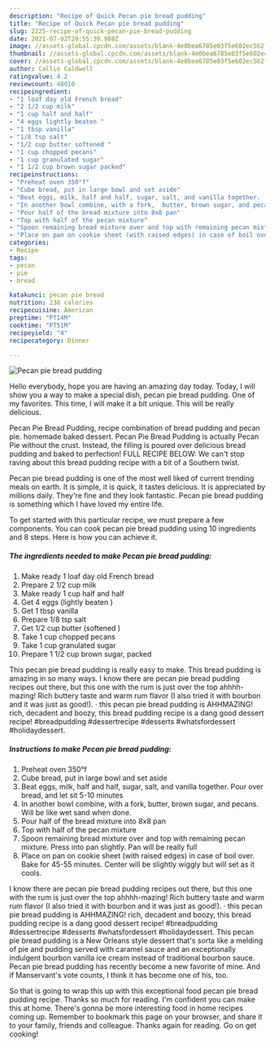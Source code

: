 ```yaml
---
description: "Recipe of Quick Pecan pie bread pudding"
title: "Recipe of Quick Pecan pie bread pudding"
slug: 2225-recipe-of-quick-pecan-pie-bread-pudding
date: 2021-07-02T20:55:39.988Z
image: //assets-global.cpcdn.com/assets/blank-4e0bea6785e03f5e602ec562f230caae08da540cada707380b4fe1bbebba43da.png
thumbnail: //assets-global.cpcdn.com/assets/blank-4e0bea6785e03f5e602ec562f230caae08da540cada707380b4fe1bbebba43da.png
cover: //assets-global.cpcdn.com/assets/blank-4e0bea6785e03f5e602ec562f230caae08da540cada707380b4fe1bbebba43da.png
author: Callie Caldwell
ratingvalue: 4.2
reviewcount: 48010
recipeingredient:
- "1 loaf day old French bread"
- "2 1/2 cup milk"
- "1 cup half and half"
- "4 eggs lightly beaten "
- "1 tbsp vanilla"
- "1/8 tsp salt"
- "1/2 cup butter softened "
- "1 cup chopped pecans"
- "1 cup granulated sugar"
- "1 1/2 cup brown sugar packed"
recipeinstructions:
- "Preheat oven 350°f"
- "Cube bread, put in large bowl and set aside"
- "Beat eggs, milk, half and half, sugar, salt, and vanilla together.  Pour over bread, and let sit 5-10 minutes"
- "In another bowl combine, with a fork,  butter, brown sugar, and pecans.  Will be like wet sand when done."
- "Pour half of the bread mixture into 8x8 pan"
- "Top with half of the pecan mixture"
- "Spoon remaining bread mixture over and top with remaining pecan mixture. Press into pan slightly.  Pan will be really full"
- "Place on pan on cookie sheet (with raised edges) in case of boil over. Bake for 45-55 minutes.  Center will be slightly wiggly but will set as it cools."
categories:
- Recipe
tags:
- pecan
- pie
- bread

katakunci: pecan pie bread 
nutrition: 238 calories
recipecuisine: American
preptime: "PT14M"
cooktime: "PT51M"
recipeyield: "4"
recipecategory: Dinner

---
```



![Pecan pie bread pudding](//assets-global.cpcdn.com/assets/blank-4e0bea6785e03f5e602ec562f230caae08da540cada707380b4fe1bbebba43da.png)

Hello everybody, hope you are having an amazing day today. Today, I will show you a way to make a special dish, pecan pie bread pudding. One of my favorites. This time, I will make it a bit unique. This will be really delicious.

Pecan Pie Bread Pudding, recipe combination of bread pudding and pecan pie. homemade baked dessert. Pecan Pie Bread Pudding is actually Pecan Pie without the crust. Instead, the filling is poured over delicious bread pudding and baked to perfection! FULL RECIPE BELOW: We can&#39;t stop raving about this bread pudding recipe with a bit of a Southern twist.

Pecan pie bread pudding is one of the most well liked of current trending meals on earth. It is simple, it is quick, it tastes delicious. It is appreciated by millions daily. They're fine and they look fantastic. Pecan pie bread pudding is something which I have loved my entire life.


To get started with this particular recipe, we must prepare a few components. You can cook pecan pie bread pudding using 10 ingredients and 8 steps. Here is how you can achieve it.

<!--inarticleads1-->

##### The ingredients needed to make Pecan pie bread pudding:

1. Make ready 1 loaf day old French bread
1. Prepare 2 1/2 cup milk
1. Make ready 1 cup half and half
1. Get 4 eggs (lightly beaten )
1. Get 1 tbsp vanilla
1. Prepare 1/8 tsp salt
1. Get 1/2 cup butter (softened )
1. Take 1 cup chopped pecans
1. Take 1 cup granulated sugar
1. Prepare 1 1/2 cup brown sugar, packed


This pecan pie bread pudding is really easy to make. This bread pudding is amazing in so many ways. I know there are pecan pie bread pudding recipes out there, but this one with the rum is just over the top ahhhh-mazing! Rich buttery taste and warm rum flavor (I also tried it with bourbon and it was just as good!). · this pecan pie bread pudding is AHHMAZING! rich, decadent and boozy, this bread pudding recipe is a dang good dessert recipe! #breadpudding #dessertrecipe #desserts #whatsfordessert #holidaydessert. 

<!--inarticleads2-->

##### Instructions to make Pecan pie bread pudding:

1. Preheat oven 350°f
1. Cube bread, put in large bowl and set aside
1. Beat eggs, milk, half and half, sugar, salt, and vanilla together.  Pour over bread, and let sit 5-10 minutes
1. In another bowl combine, with a fork,  butter, brown sugar, and pecans.  Will be like wet sand when done.
1. Pour half of the bread mixture into 8x8 pan
1. Top with half of the pecan mixture
1. Spoon remaining bread mixture over and top with remaining pecan mixture. Press into pan slightly.  Pan will be really full
1. Place on pan on cookie sheet (with raised edges) in case of boil over. Bake for 45-55 minutes.  Center will be slightly wiggly but will set as it cools.


I know there are pecan pie bread pudding recipes out there, but this one with the rum is just over the top ahhhh-mazing! Rich buttery taste and warm rum flavor (I also tried it with bourbon and it was just as good!). · this pecan pie bread pudding is AHHMAZING! rich, decadent and boozy, this bread pudding recipe is a dang good dessert recipe! #breadpudding #dessertrecipe #desserts #whatsfordessert #holidaydessert. This pecan pie bread pudding is a New Orleans style dessert that&#39;s sorta like a melding of pie and pudding served with caramel sauce and an exceptionally indulgent bourbon vanilla ice cream instead of traditional bourbon sauce. Pecan pie bread pudding has recently become a new favorite of mine. And if Manservant&#39;s vote counts, I think it has become one of his, too. 

So that is going to wrap this up with this exceptional food pecan pie bread pudding recipe. Thanks so much for reading. I'm confident you can make this at home. There's gonna be more interesting food in home recipes coming up. Remember to bookmark this page on your browser, and share it to your family, friends and colleague. Thanks again for reading. Go on get cooking!
